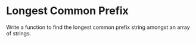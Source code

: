 # Longest Common Prefix
Write a function to find the longest common prefix string amongst an array of strings.
